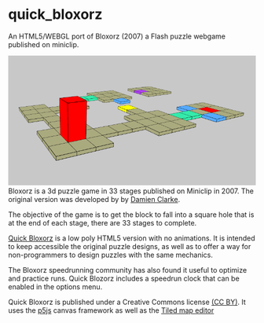 # quick_bloxorz
An HTML5/WEBGL port of Bloxorz (2007) a Flash puzzle webgame published on miniclip. 

![Screenshot](bloxors_screen.png)
Bloxorz is a 3d puzzle game in 33 stages published on Miniclip in 2007. The original version was developed by by [Damien Clarke](https://damienclarke.me/).  

The objective of the game is to get the block to fall into a square hole that is at the end of each stage, there are 33 stages to complete.

[Quick Bloxorz](https://www.quickblox.cc) is a low poly HTML5 version with no animations. It is intended to keep accessible the original puzzle designs, as well as to offer a way for non-programmers to design puzzles with the same mechanics. 

The Bloxorz speedrunning community has also found it useful to optimize and practice runs.  Quick Blozorz includes a speedrun clock that  can be enabled in the options menu.

Quick Bloxorz is published under a Creative Commons license [(CC BY)](https://creativecommons.org/licenses/). It uses the [p5js](https://p5js.org/) canvas framework as well as the [Tiled map editor](https://www.mapeditor.org/)

